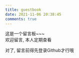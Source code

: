 ```yaml
---
title: guestbook
date: 2021-11-06 20:38:45
comments: true
---
```

这是一个留言板~~~  
欢迎留言, 本人定期查看  

对了, 留言前得先登录Github才行哦  